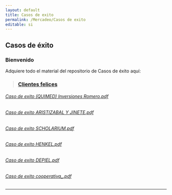 ```yaml
---
layout: default
title: Casos de exito
permalink: /Mercadeo/Casos de exito
editable: si
---
```


## Casos de éxito
### Bienvenido

Adquiere todo el material del repositorio de Casos de éxito aquí:

>### [Clientes felices](http://docs.oasiscom.com/Mercadeo/Casos%20de%20exito/clientes-felices.pdf)

###### [Caso de exito (QUIMED) Inversiones Romero.pdf](http://docs.oasiscom.com/Mercadeo/Casos%20de%20exito/Caso-de-exito-QUIMED-Inversiones-Romero.pdf)
###### [Caso de exito ARISTIZABAL Y JINETE.pdf](http://docs.oasiscom.com/Mercadeo/Casos%20de%20exito/Caso-de-exito-ARISTIZABAL-Y-JINETE.pdf)
###### [Caso de exito SCHOLARIUM.pdf](http://docs.oasiscom.com/Mercadeo/Casos%20de%20exito/Caso-de-exito-SCHOLARIUM.pdf)
###### [Caso de exito HENKEL.pdf](http://docs.oasiscom.com/Mercadeo/Casos%20de%20exito/Caso-de-exito-HENKEL.pdf)
###### [Caso de exito DEPIEL.pdf](http://docs.oasiscom.com/Mercadeo/Casos%20de%20exito/Caso-de-exito-DEPIEL.pdf)
###### [Caso de exito cooperativa_.pdf](http://docs.oasiscom.com/Mercadeo/Casos%20de%20exito/Caso-de-exito-cooperativa_.pdf)




---------------------------------------------------------------




